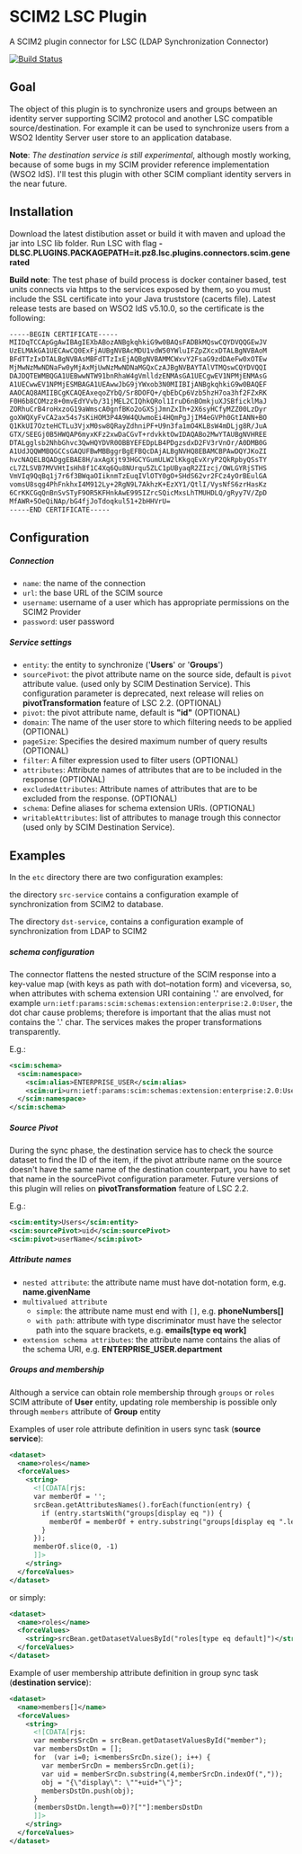 # SCIM2 LSC Plugin

A SCIM2 plugin connector for LSC (LDAP Synchronization Connector)

[![Build Status](https://travis-ci.org/giuseppeamato/lsc-scim-plugin.svg?branch=master)](https://travis-ci.org/giuseppeamato/lsc-scim-plugin)

## Goal
The object of this plugin is to synchronize users and groups between an identity server supporting SCIM2 protocol and another LSC compatible source/destination. For example it can be used to synchronize users from a WSO2 Identity Server user store to an application database.

**Note**:
<em>The destination service is still experimental</em>, although mostly working, because of some bugs in my SCIM provider reference implementation (WSO2 IdS). 
I'll test this plugin with other SCIM compliant identity servers in the near future.

## Installation

Download the latest distibution asset or build it with maven and upload the jar into LSC lib 
folder.
Run LSC with flag **-DLSC.PLUGINS.PACKAGEPATH=it.pz8.lsc.plugins.connectors.scim.generated**

**Build note**:
The test phase of build process is docker container based, test units connects via https 
to the services exposed by them, so you must include the SSL certificate into your Java 
truststore (cacerts file).
Latest release tests are based on WSO2 IdS v5.10.0, so the certificate is the following:

```xml 
-----BEGIN CERTIFICATE-----
MIIDqTCCApGgAwIBAgIEXbABozANBgkqhkiG9w0BAQsFADBkMQswCQYDVQQGEwJV
UzELMAkGA1UECAwCQ0ExFjAUBgNVBAcMDU1vdW50YWluIFZpZXcxDTALBgNVBAoM
BFdTTzIxDTALBgNVBAsMBFdTTzIxEjAQBgNVBAMMCWxvY2FsaG9zdDAeFw0xOTEw
MjMwNzMwNDNaFw0yMjAxMjUwNzMwNDNaMGQxCzAJBgNVBAYTAlVTMQswCQYDVQQI
DAJDQTEWMBQGA1UEBwwNTW91bnRhaW4gVmlldzENMAsGA1UECgwEV1NPMjENMAsG
A1UECwwEV1NPMjESMBAGA1UEAwwJbG9jYWxob3N0MIIBIjANBgkqhkiG9w0BAQEF
AAOCAQ8AMIIBCgKCAQEAxeqoZYbQ/Sr8DOFQ+/qbEbCp6Vzb5hzH7oa3hf2FZxRK
F0H6b8COMzz8+0mvEdYVvb/31jMEL2CIQhkQRol1IruD6nBOmkjuXJSBficklMaJ
ZORhuCrB4roHxzoG19aWmscA0gnfBKo2oGXSjJmnZxIh+2X6syHCfyMZZ00LzDyr
goXWQXyFvCA2ax54s7sKiHOM3P4A9W4QUwmoEi4HQmPgJjIM4eGVPh0GtIANN+BO
Q1KkUI7OzteHCTLu3VjxM0sw8QRayZdhniPF+U9n3fa1mO4KLBsW4mDLjg8R/JuA
GTX/SEEGj0B5HWQAP6myxKFz2xwDaCGvT+rdvkktOwIDAQABo2MwYTAUBgNVHREE
DTALgglsb2NhbGhvc3QwHQYDVR0OBBYEFEDpLB4PDgzsdxD2FV3rVnOr/A0DMB0G
A1UdJQQWMBQGCCsGAQUFBwMBBggrBgEFBQcDAjALBgNVHQ8EBAMCBPAwDQYJKoZI
hvcNAQELBQADggEBAE8H/axAgXjt93HGCYGumULW2lKkgqEvXryP2QkRpbyQSsTY
cL7ZLSVB7MVVHtIsHh8f1C4Xq6Qu8NUrqu5ZLC1pUByaqR2ZIzcj/OWLGYRjSTHS
VmVIq9QqBq1j7r6f3BWqaOIiknmTzEuqIVlOTY0gO+SHdS62vr2FCz4yOrBEulGA
vomsU8sqg4PhFnkhxI4M912Ly+2RgN9L7AkhzK+EzXY1/QtlI/VysNfS6zrHasKz
6CrKKCGqQnBnSvSTyF9OR5KFHnkAwE995IZrcSQicMxsLhTMUHDLQ/gRyy7V/ZpD
MfAWR+5OeQiNAp/bG4fjJoTdoqkul51+2bHHVrU=
-----END CERTIFICATE-----
```


## Configuration

##### Connection
+ `name`: the name of the connection
+ `url`: the base URL of the SCIM source 
+ `username`: username of a user which has appropriate permissions on the SCIM2 Provider 
+ `password`: user password

##### Service settings
+ `entity`: the entity to synchronize ('**Users**' or '**Groups**')
+ `sourcePivot`: the pivot attribute name on the source side, default is `pivot` attribute value. (used only by SCIM Destination Service). This configuration parameter is deprecated, next release will relies on **pivotTransformation** feature of LSC 2.2. (OPTIONAL)
+ `pivot`: the pivot attribute name, default is **"id"** (OPTIONAL)
+ `domain`: The name of the user store to which filtering needs to be applied  (OPTIONAL) 
+ `pageSize`: Specifies the desired maximum number of query results (OPTIONAL) 
+ `filter`: A filter expression used to filter users (OPTIONAL) 
+ `attributes`: Attribute names of attributes that are to be included in the response (OPTIONAL) 
+ `excludedAttributes`: Attribute names of attributes that are to be excluded from the response. (OPTIONAL) 
+ `schema`: Define aliases for schema extension URIs. (OPTIONAL)
+ `writableAttributes`: list of attributes to manage trough this connector (used only by SCIM Destination Service). 

## Examples
In the `etc` directory there are two configuration examples:

the directory `src-service` contains a configuration example of synchronization from SCIM2 to database. 

The directory `dst-service`, contains a configuration example of synchronization from LDAP to SCIM2

##### schema configuration
The connector flattens the nested structure of the SCIM response into a key-value map (with keys as path with dot–notation form) and viceversa, 
so, when attributes with schema extension URI containing '.' are envolved, for example `urn:ietf:params:scim:schemas:extension:enterprise:2.0:User`, 
the dot char cause problems; therefore is important that the alias must not contains the '.' char.
The services makes the proper transformations transparently. 

E.g.:
 
```xml 
<scim:schema>
  <scim:namespace>
    <scim:alias>ENTERPRISE_USER</scim:alias>
    <scim:uri>urn:ietf:params:scim:schemas:extension:enterprise:2.0:User</scim:uri>
  </scim:namespace>
</scim:schema>
```

##### Source Pivot

During the sync phase, the destination service has to check the source dataset to find the ID of the item, if the pivot attribute name on the source doesn't have the same name of the destination counterpart,
you have to set that name in the sourcePivot configuration parameter.
Future versions of this plugin will relies on **pivotTransformation** feature of LSC 2.2.

E.g.:

```xml 
<scim:entity>Users</scim:entity>
<scim:sourcePivot>uid</scim:sourcePivot>
<scim:pivot>userName</scim:pivot>
```

##### Attribute names

+ `nested attribute`: the attribute name must have dot-notation form, e.g. **name.givenName**
+ `multivalued attribute` 
    + `simple`: the attribute name must end with `[]`, e.g. **phoneNumbers[]**
    + `with path`: attribute with type discriminator must have the selector path into the square brackets, e.g. **emails[type eq work]**
+ `extension schema attributes`: the attribute name contains the alias of the schema URI, e.g. **ENTERPRISE_USER.department**

##### Groups and membership
Although a service can obtain role membership through `groups` or `roles` SCIM attribute of **User** entity, 
updating role membership is possible only through `members` attribute of **Group** entity 
  
Examples of user role attribute definition in users sync task (**source service**):

```xml 
<dataset>
  <name>roles</name>
  <forceValues>
    <string>
      <![CDATA[rjs:
      var memberOf = '';
      srcBean.getAttributesNames().forEach(function(entry) {
        if (entry.startsWith("groups[display eq ")) {
          memberOf = memberOf + entry.substring("groups[display eq ".length, entry.indexOf("]"))+",";
        }
      });
      memberOf.slice(0, -1)
      ]]>          
    </string>
  </forceValues>
</dataset>
``` 

or simply: 

```xml 
<dataset>
  <name>roles</name>
  <forceValues>
    <string>srcBean.getDatasetValuesById("roles[type eq default]")</string>
  </forceValues>
</dataset>
``` 

Example of user membership attribute definition in group sync task (**destination service**):

```xml
<dataset>
  <name>members[]</name>
  <forceValues>
    <string>
      <![CDATA[rjs:
      var membersSrcDn = srcBean.getDatasetValuesById("member");
      var membersDstDn = [];
      for  (var i=0; i<membersSrcDn.size(); i++) {
        var memberSrcDn = membersSrcDn.get(i);
        var uid = memberSrcDn.substring(4,memberSrcDn.indexOf(","));
        obj = "{\"display\": \""+uid+"\"}";
        membersDstDn.push(obj);
      }
      (membersDstDn.length==0)?[""]:membersDstDn
      ]]>          
    </string>
  </forceValues>
</dataset>
``` 
 
